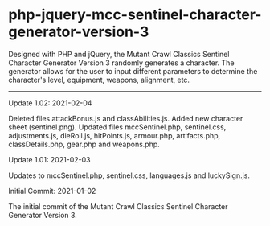# php-jquery-mcc-sentinel-character-generator-version-3
Designed with PHP and jQuery, the Mutant Crawl Classics Sentinel Character Generator Version 3 randomly generates a character. The generator allows for the user to input different parameters to determine the character's level, equipment, weapons, alignment, etc.



------------------------

Update 1.02: 2021-02-04

Deleted files attackBonus.js and classAbilities.js.  Added new character sheet (sentinel.png).  Updated files mccSentinel.php, sentinel.css, adjustments.js, dieRoll.js, hitPoints.js, armour.php, artifacts.php, classDetails.php, gear.php and weapons.php.


Update 1.01: 2021-02-03

Updates to mccSentinel.php, sentinel.css, languages.js and luckySign.js.


Initial Commit: 2021-01-02

The initial commit of the Mutant Crawl Classics Sentinel Character Generator Version 3.
